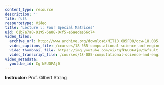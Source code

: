```yaml
---
content_type: resource
description: ''
file: null
resourcetype: Video
title: 'Lecture 1: Four Special Matrices'
uid: 61b7a7a8-9195-6a88-0cf5-e6aedee66c74
video_files:
  archive_url: http://www.archive.org/download/MIT18.085F08/ocw-18.085-f08-lec01_300k.mp4
  video_captions_file: /courses/18-085-computational-science-and-engineering-i-fall-2008/816c586f09f257c7bc1247b804089b1d_CgfkEUOFAj0.vtt
  video_thumbnail_file: https://img.youtube.com/vi/CgfkEUOFAj0/default.jpg
  video_transcript_file: /courses/18-085-computational-science-and-engineering-i-fall-2008/61188349e37e4ceb036b3838a15c0c3a_CgfkEUOFAj0.pdf
video_metadata:
  youtube_id: CgfkEUOFAj0
---
```


**Instructor:** Prof. Gilbert Strang